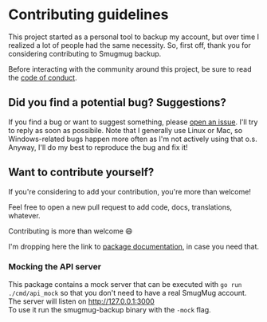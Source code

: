 # Contributing guidelines

This project started as a personal tool to backup my account, but over time I realized
a lot of people had the same necessity. So, first off, thank you for considering contributing
to Smugmug backup.

Before interacting with the community around this project, be sure to read the
[code of conduct](./code_of_conduct.md).

## Did you find a potential bug? Suggestions?

If you find a bug or want to suggest something, please
[open an issue](https://github.com/tommyblue/smugmug-backup/issues/new). I'll try to reply
as soon as possibile. Note that I generally use Linux or Mac, so Windows-related bugs
happen more often as I'm not actively using that o.s. Anyway, I'll do my best to reproduce
the bug and fix it!

## Want to contribute yourself?

If you're considering to add your contribution, you're more than welcome!

Feel free to open a new pull request to add code, docs, translations, whatever.

Contributing is more than welcome :smile:

I'm dropping here the link to
[package documentation](https://pkg.go.dev/github.com/tommyblue/smugmug-backup?tab=doc), in
case you need that.

### Mocking the API server

This package contains a mock server that can be executed with `go run ./cmd/api_mock` so that you
don't need to have a real SmugMug account. The server will listen on http://127.0.0.1:3000  
To use it run the smugmug-backup binary with the `-mock` flag.
